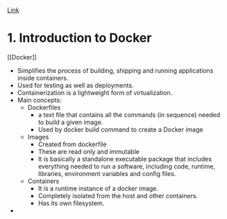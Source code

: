[Link](https://www.youtube.com/watch?v=PHsC_t0j1dU&list=PLsGVWPpCYZVmnc9Thf_2OAdHZ82oaVm0z&index=34&t=1772s)

# 1. Introduction to Docker

[[Docker]]

* Simplifies the process of building, shipping and running applications inside containers.
* Used for testing as well as deployments.
* Containerization is a lightweight form of virtualization.
* Main concepts:
	* Dockerfiles
		* a text file that contains all the commands (in sequence) needed to build a given image.
		* Used by docker build command to create a Docker image
	* Images
		* Created from dockerfile
		* These are read only and immutable
		* It is basically a standalone executable package that includes everything needed to run a software, including code, runtime, libraries, environment variables and config files.
	* Containers
		* It is a runtime instance of a docker image.
		* Completely isolated from the host and other containers. 
		* Has its own filesystem.
* 